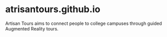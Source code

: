 # atrisantours.github.io
Artisan Tours aims to connect people to college campuses through guided Augmented Reality tours. 
